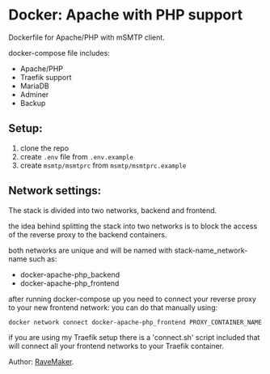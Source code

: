 # Docker: Apache with PHP support
Dockerfile for Apache/PHP with mSMTP client.

docker-compose file includes:
 - Apache/PHP
 - Traefik support
 - MariaDB
 - Adminer
 - Backup

## Setup:
1. clone the repo
2. create `.env` file from `.env.example`
3. create `msmtp/msmtprc` from `msmtp/msmtprc.example`

## Network settings:
The stack is divided into two networks, backend and frontend.

the idea behind splitting the stack into two networks
is to block the access of the reverse proxy to the backend containers.

both networks are unique and will be named with stack-name_network-name such as:

- docker-apache-php_backend
- docker-apache-php_frontend

after running docker-compose up you need to connect your reverse proxy to your new frontend network:
 you can do that manually using:

```
docker network connect docker-apache-php_frontend PROXY_CONTAINER_NAME
```

if you are using my Traefik setup there is a 'connect.sh' script included
that will connect all your frontend networks to your Traefik container.

Author: [RaveMaker][RaveMaker].

[RaveMaker]: http://ravemaker.net
 